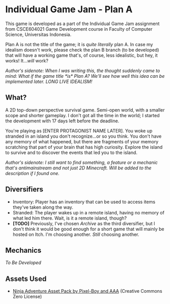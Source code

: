 # Individual Game Jam - Plan A

This game is developed as a part of the Individual Game Jam assignment from CSCE604021 Game Development course in Faculty of Computer Science, Universitas Indonesia.

Plan A is not the title of the game; it is _quite literally_ plan A. In case my idealism doesn't work, please check the plan B branch (to be developed) that will have a working game that's, of course, less idealistic, but hey, it works! It..._will_ work?

_Author's sidenote: When I was writing this, the thought suddenly came to mind: What if the game title \*is\* Plan A? We'll see how well this idea can be implemented later. LONG LIVE IDEALISM!_

## What?

A 2D top-down perspective survival game. Semi-open world, with a smaller scope and shorter gameplay. I don't got all the time in the world; I started the development with 17 days left before the deadline.

You're playing as [ENTER PROTAGONIST NAME LATER]. You woke up stranded in an island you don't recognize...or so you think. You don't have any memory of what happened, but there are fragments of your memory scratching that part of your brain that has high curiosity. Explore the island to survive and to discover the events that led you to the island.

_Author's sidenote: I still want to find something, a feature or a mechanic that's antimainstream and not just 2D Minecraft. Will be added to the description if I found one._

## Diversifiers

- Inventory: Player has an inventory that can be used to access items they've taken along the way.
- Stranded: The player wakes up in a remote island, having no memory of what led him there. Wait, is it a remote island, though?
- **[TODO]** Previously, I've chosen _Archive_ as the third diversifier, but I don't think it would be good enough for a short game that will mainly be hosted on Itch. I'm choosing another. _Still_ choosing another.

## Mechanics

_To Be Developed_

## Assets Used

- [Ninja Adventure Asset Pack by Pixel-Boy and AAA](https://pixel-boy.itch.io/ninja-adventure-asset-pack) (Creative Commons Zero License)
